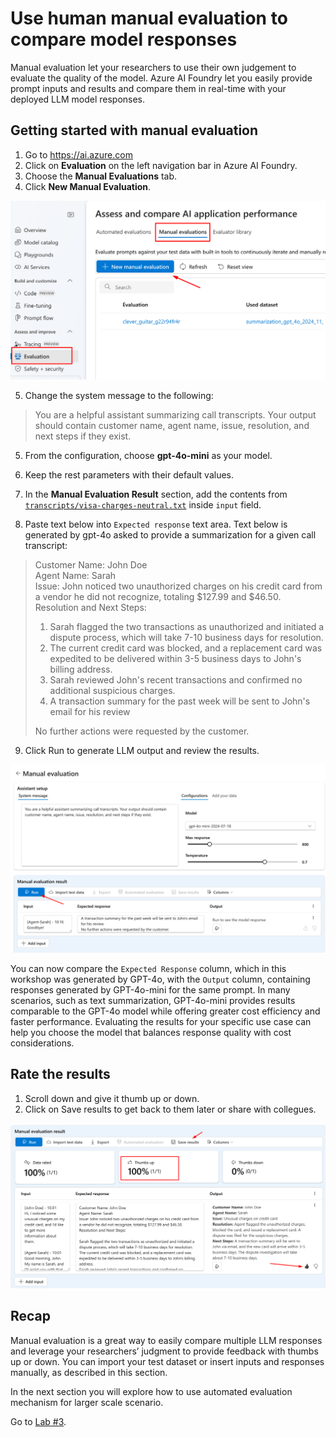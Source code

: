 # Use human manual evaluation to compare model responses

Manual evaluation let your researchers to use their own judgement to evaluate the quality of the model. Azure AI Foundry let you easily provide prompt inputs and results and compare them in real-time with your deployed LLM model responses.

## Getting started with manual evaluation

1. Go to https://ai.azure.com
2. Click on **Evaluation** on the left navigation bar in Azure AI Foundry.
3. Choose the **Manual Evaluations** tab.
4. Click **New Manual Evaluation**.

![Azure AI Foundry Manual Evaluations tab with evaluation list.](assets/lab2-1.png)

5. Change the system message to the following:


> You are a helpful assistant summarizing call transcripts. Your output should contain customer name, agent name, issue, resolution, and next steps if they exist.

5. From the configuration, choose **gpt-4o-mini** as your model.
6. Keep the rest parameters with their default values.
7. In the **Manual Evaluation Result** section, add the contents from [`transcripts/visa-charges-neutral.txt`](./transcripts/visa-charges-neutral.txt) inside `input` field.

8. Paste text below into `Expected response` text area. Text below is generated by gpt-4o asked to provide a summarization for a given call transcript:


> Customer Name: John Doe  
Agent Name: Sarah  
Issue: John noticed two unauthorized charges on his credit card from a vendor he did not recognize, totaling $127.99 and $46.50.  
Resolution and Next Steps: 
> 1. Sarah flagged the two transactions as unauthorized and initiated a dispute process, which will take 7-10 business days for resolution.
> 2. The current credit card was blocked, and a replacement card was expedited to be delivered within 3-5 business days to John's billing address.  
> 3. Sarah reviewed John's recent transactions and confirmed no additional suspicious charges.  
> 4. A transaction summary for the past week will be sent to John's email for his review
>  
>No further actions were requested by the customer.

9. Click Run to generate LLM output and review the results.

![alt text](assets/lab2-2.png)

You can now compare the `Expected Response` column, which in this workshop was generated by GPT-4o, with the `Output` column, containing responses generated by GPT-4o-mini for the same prompt. In many scenarios, such as text summarization, GPT-4o-mini provides results comparable to the GPT-4o model while offering greater cost efficiency and faster performance. Evaluating the results for your specific use case can help you choose the model that balances response quality with cost considerations.

## Rate the results

1.  Scroll down and give it thumb up or down.
2.  Click on Save results to get back to them later or share with collegues.

![alt text](assets/lab2-3.png)


## Recap

Manual evaluation is a great way to easily compare multiple LLM responses and leverage your researchers’ judgment to provide feedback with thumbs up or down. You can import your test dataset or insert inputs and responses manually, as described in this section.

In the next section you will explore how to use automated evaluation mechanism for larger scale scenario.

Go to [Lab #3](./lab3_automated_evaluations.md).